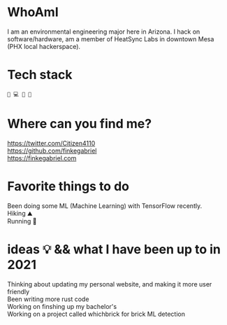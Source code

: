 # WhoAmI
I am an environmental engineering major here in Arizona. I hack on software/hardware, am a member of HeatSync Labs in downtown Mesa (PHX local hackerspace). 

# Tech stack
    🦀 💻 🐬 🐘 

# Where can you find me?

https://twitter.com/Citizen4110 <br />
https://github.com/finkegabriel <br />
https://finkegabriel.com

# Favorite things to do

Been doing some ML (Machine Learning) with TensorFlow recently. <br />
Hiking ⛰<br>
Running 🏃 <br>

# ideas 💡 && what I have been up to in 2021

Thinking about updating my personal website, and making it more user friendly <br>
Been writing more rust code <br>
Working on finshing up my bachelor's <br>
Working on a project called whichbrick for brick ML detection <br>
